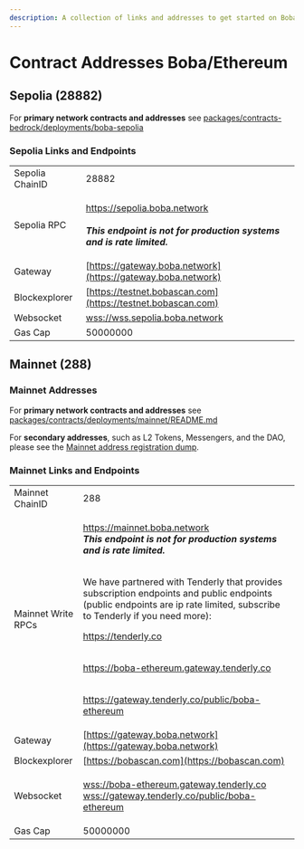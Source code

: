 ```yaml
---
description: A collection of links and addresses to get started on Boba-Ethereum
---
```


# Contract Addresses Boba/Ethereum

## Sepolia (28882)

For **primary network contracts and addresses** see [packages/contracts-bedrock/deployments/boba-sepolia](https://github.com/bobanetwork/boba/tree/develop/packages/contracts-bedrock/deployments/boba-sepolia)

### Sepolia Links and Endpoints

|                |                                                              |
| -------------- | ------------------------------------------------------------ |
| Sepolia ChainID | 28882                                                        |
| Sepolia RPC     | <p><a href="https://sepolia.boba.network">https://sepolia.boba.network</a><br><br><em><strong>This  endpoint is not for production systems and is rate limited.</strong></em></p><p></a></p> |
| Gateway        | [https://gateway.boba.network](https://gateway.boba.network) |
| Blockexplorer  | [https://testnet.bobascan.com](https://testnet.bobascan.com) |
| Websocket      | [wss://wss.sepolia.boba.network](wss://wss.sepolia.boba.network) |
| Gas Cap        | 50000000                                                     |

## Mainnet (288)

### Mainnet Addresses

For **primary network contracts and addresses** see [packages/contracts/deployments/mainnet/README.md](https://github.com/bobanetwork/boba/tree/master/packages/contracts/deployments/mainnet/)

For **secondary addresses**, such as L2 Tokens, Messengers, and the DAO, please see the [Mainnet address registration dump](https://github.com/bobanetwork/boba/tree/master/packages/boba/register/addresses/addressesMainnet\_0x8376ac6C3f73a25Dd994E0b0669ca7ee0C02F089.json).

### Mainnet Links and Endpoints

|                    |                                                                                                                                                                                                                                                                                                                                                                                                                                                                                                                                                                                                                                                                          |
| ------------------ | ------------------------------------------------------------------------------------------------------------------------------------------------------------------------------------------------------------------------------------------------------------------------------------------------------------------------------------------------------------------------------------------------------------------------------------------------------------------------------------------------------------------------------------------------------------------------------------------------------------------------------------------------------------------------ |
| Mainnet ChainID    | 288                                                                                                                                                                                                                                                                                                                                                                                                                                                                                                                                                                                                                                                                      |
| Mainnet Write RPCs | <p><a href="https://mainnet.boba.network">https://mainnet.boba.network</a><br><em><strong>This  endpoint is not for production systems and is rate limited.</strong></em></p><p><br>We have partnered with Tenderly that provides subscription endpoints and public endpoints (public endpoints are ip rate limited, subscribe to Tenderly if you need more):</p><p></p><p><a href="https://tenderly.co">https://tenderly.co</a></p><p><br><a href="http://boba-ethereum.gateway.tenderly.co">https://boba-ethereum.gateway.tenderly.co</a></p><p><br><a href="http://gateway.tenderly.co/public/boba-ethereum">https://gateway.tenderly.co/public/boba-ethereum</a></p> |
| Gateway            | [https://gateway.boba.network](https://gateway.boba.network)                                                                                                                                                                                                                                                                                                                                                                                                                                                                                                                                                                                                             |
| Blockexplorer      | [https://bobascan.com](https://bobascan.com)                                                                                                                                                                                                                                                                                                                                                                                                                                                                                                                                                                                                                             |
| Websocket          | <p><a href="wss://boba-ethereum.gateway.tenderly.co">wss://boba-ethereum.gateway.tenderly.co</a><br><a href="wss://gateway.tenderly.co/public/boba-ethereum">wss://gateway.tenderly.co/public/boba-ethereum</a></p>                                                                                                                                                                                                                                                                                                                                                                                                                                                      |
| Gas Cap            | 50000000                                                                                                                                                                                                                                                                                                                                                                                                                                                                                                                                                                                                                                                                 |
